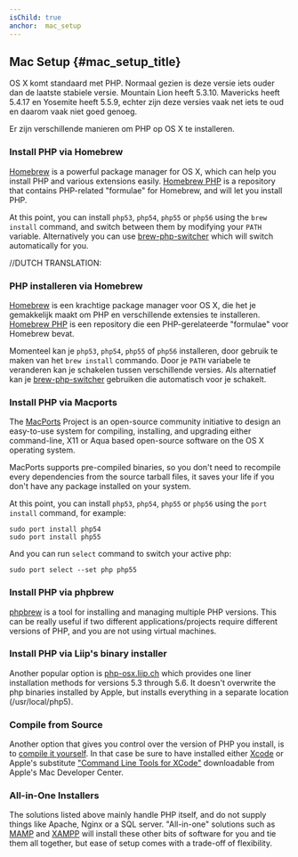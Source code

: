 ```yaml
---
isChild: true
anchor:  mac_setup
---
```


 ## Mac Setup {#mac_setup_title}
 
OS X komt standaard met PHP. Normaal gezien is deze versie iets ouder dan de laatste stabiele versie. Mountain Lion heeft 5.3.10. Mavericks heeft 5.4.17 en Yosemite heeft 5.5.9, echter zijn deze versies vaak net iets te oud en daarom vaak niet goed genoeg.
 
Er zijn verschillende manieren om PHP op OS X te installeren.

### Install PHP via Homebrew

[Homebrew] is a powerful package manager for OS X, which can help you install PHP and various extensions easily.
[Homebrew PHP] is a repository that contains PHP-related "formulae" for Homebrew, and will let you install PHP.

At this point, you can install `php53`, `php54`, `php55` or `php56` using the `brew install` command, and switch
between them by modifying your `PATH` variable. Alternatively you can use [brew-php-switcher][brew-php-switcher] which will switch automatically for you.

//DUTCH TRANSLATION:
### PHP installeren via Homebrew

[Homebrew] is een krachtige package manager voor OS X, die het je gemakkelijk maakt om PHP en verschillende extensies te installeren. [Homebrew PHP] is een repository die een PHP-gerelateerde "formulae" voor Homebrew bevat.

Momenteel kan je `php53`, `php54`, `php55` of `php56` installeren, door gebruik te maken van het `brew install` commando. Door je `PATH` variabele te veranderen kan je schakelen tussen verschillende versies. Als alternatief kan je [brew-php-switcher][brew-php-switcher] gebruiken die automatisch voor je schakelt.

### Install PHP via Macports

The [MacPorts] Project is an open-source community initiative to design an
easy-to-use system for compiling, installing, and upgrading either
command-line, X11 or Aqua based open-source software on the OS X operating
system.

MacPorts supports pre-compiled binaries, so you don't need to recompile every
dependencies from the source tarball files, it saves your life if you don't
have any package installed on your system.

At this point, you can install `php53`, `php54`, `php55` or `php56` using the `port install` command, for example:

    sudo port install php54
    sudo port install php55

And you can run `select` command to switch your active php:

    sudo port select --set php php55

### Install PHP via phpbrew

[phpbrew] is a tool for installing and managing multiple PHP versions. This can be really useful if two different
applications/projects require different versions of PHP, and you are not using virtual machines.

### Install PHP via Liip's binary installer
Another popular option is [php-osx.liip.ch] which provides one liner installation methods for versions 5.3 through 5.6.
It doesn't overwrite the php binaries installed by Apple, but installs everything in a separate location (/usr/local/php5).

### Compile from Source

Another option that gives you control over the version of PHP you install, is to [compile it yourself][mac-compile].
In that case be sure to have installed either [Xcode][xcode-gcc-substitution] or Apple's substitute
["Command Line Tools for XCode"] downloadable from Apple's Mac Developer Center.

### All-in-One Installers

The solutions listed above mainly handle PHP itself, and do not supply things like Apache, Nginx or a SQL server.
"All-in-one" solutions such as [MAMP][mamp-downloads] and [XAMPP][xampp] will install these other bits of software for
you and tie them all together, but ease of setup comes with a trade-off of flexibility.


[Homebrew]: http://brew.sh/
[Homebrew PHP]: https://github.com/Homebrew/homebrew-php#installation
[MacPorts]: https://www.macports.org/install.php
[phpbrew]: https://github.com/phpbrew/phpbrew
[php-osx.liip.ch]: http://php-osx.liip.ch/
[mac-compile]: http://php.net/install.macosx.compile
[xcode-gcc-substitution]: https://github.com/kennethreitz/osx-gcc-installer
["Command Line Tools for XCode"]: https://developer.apple.com/downloads
[mamp-downloads]: http://www.mamp.info/en/downloads/
[xampp]: http://www.apachefriends.org/en/xampp.html
[brew-php-switcher]: https://github.com/philcook/brew-php-switcher

